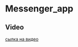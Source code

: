 # Messenger_app



## Video

[сылка на видео]("https://player.vimeo.com/video/913767302?h=8ee457f67e")
